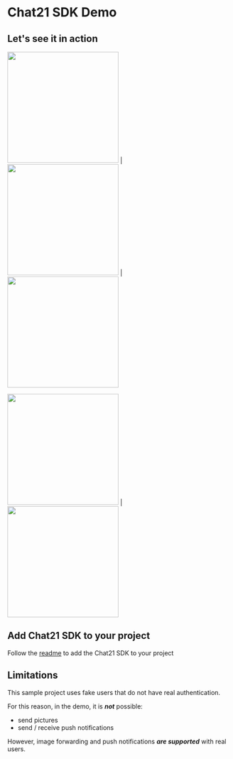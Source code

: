 # Chat21 SDK Demo 

## Let's see it in action

<img src="https://github.com/chat21/android-sdk/blob/0.10.x/resources/screen1.png" width="250"> | <img src="https://github.com/chat21/android-sdk/blob/0.10.x/resources/screen2.png" width="250"> | <img src="https://github.com/chat21/android-sdk/blob/0.10.x/resources/screen3.png" width="250">

<img src="https://github.com/chat21/android-sdk/blob/0.10.x/resources/screen4.png" width="250"> | <img src="https://github.com/chat21/android-sdk/blob/0.10.x/resources/screen5.png" width="250">


## Add Chat21 SDK to your project

Follow the [readme](https://github.com/chat21/android-sdk/blob/0.10.x/README.md) to add the Chat21 SDK to your project 

## Limitations

This sample project uses fake users that do not have real authentication.

For this reason, in the demo, it is ***not*** possible:

- send pictures
- send / receive push notifications

However, image forwarding and push notifications ***are supported*** with real users.
